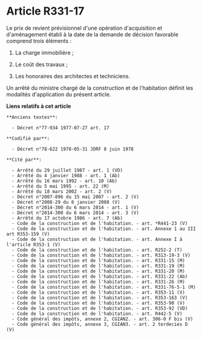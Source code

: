 # Article R331-17

Le prix de revient prévisionnel d'une opération d'acquisition et d'aménagement établi à la date de la demande de décision
favorable comprend trois éléments :

1. La charge immobilière ;

2. Le coût des travaux ;

3. Les honoraires des architectes et techniciens.

Un arrêté du ministre chargé de la construction et de l'habitation définit les modalités d'application du présent article.

**Liens relatifs à cet article**

	**Anciens textes**:

	  - Décret n°77-934 1977-07-27 art. 17

	**Codifié par**:

	  - Décret n°78-622 1978-05-31 JORF 8 juin 1978

	**Cité par**:

	  - Arrêté du 29 juillet 1987 - art. 1 (VD)
	  - Arrêté du 4 janvier 1988 - art. 1 (Ab)
	  - Arrêté du 16 mars 1992 - art. 10 (Ab)
	  - Arrêté du 5 mai 1995 - art. 22 (M)
	  - Arrêté du 18 mars 2002 - art. 2 (V)
	  - Décret n°2007-896 du 15 mai 2007 - art. 2 (V)
	  - Décret n°2008-29 du 8 janvier 2008 (V)
	  - Décret n°2014-300 du 6 mars 2014 - art. 1 (V)
	  - Décret n°2014-300 du 6 mars 2014 - art. 3 (V)
	  - Arrêté du 17 octobre 1986 - art. 7 (Ab)
	  - Code de la construction et de l'habitation. - art. *R441-23 (V)
	  - Code de la construction et de l'habitation. - art. Annexe 1 au III art R353-159 (V)
	  - Code de la construction et de l'habitation. - art. Annexe I à l'article R353-1 (V)
	  - Code de la construction et de l'habitation. - art. R252-2 (T)
	  - Code de la construction et de l'habitation. - art. R313-19-3 (V)
	  - Code de la construction et de l'habitation. - art. R331-15 (M)
	  - Code de la construction et de l'habitation. - art. R331-19 (M)
	  - Code de la construction et de l'habitation. - art. R331-20 (M)
	  - Code de la construction et de l'habitation. - art. R331-22 (Ab)
	  - Code de la construction et de l'habitation. - art. R331-26 (M)
	  - Code de la construction et de l'habitation. - art. R331-76-5-1 (M)
	  - Code de la construction et de l'habitation. - art. R353-11 (V)
	  - Code de la construction et de l'habitation. - art. R353-163 (V)
	  - Code de la construction et de l'habitation. - art. R353-90 (V)
	  - Code de la construction et de l'habitation. - art. R353-92 (VD)
	  - Code de la construction et de l'habitation. - art. R442-5 (V)
	  - Code général des impôts, annexe 2, CGIAN2. - art. 306-0 F bis (V)
	  - Code général des impôts, annexe 3, CGIAN3. - art. 2 terdecies D (V)
